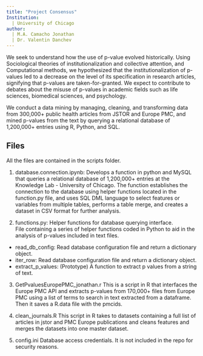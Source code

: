 ```yaml
---
title: "Project Consensus"
Institution: 
  | University of Chicago
author: 
  | M.A. Camacho Jonathan 
  | Dr. Valentin Danchev
---
```


We seek to understand how the use of p-value evolved historically. Using Sociological theories of institutionalization and collective attention, and Computational methods, we hypothesized that the institutionalization of p-values led to a decrease on the level of its specification in research articles, signifying that p-values are taken-for-granted. We expect to contribute to debates about the misuse of p-values in academic fields such as life sciences, biomedical sciences, and psychology.

We conduct a data mining by managing, cleaning, and transforming data from 300,000+ public health articles from JSTOR and Europe PMC, and mined p-values from the text by querying a relational database of 1,200,000+ entries using R, Python, and SQL. 

## Files

All the files are contained in the scripts folder. 

1. database.connection.ipynb: 
Develops a function in python and MySQL that queries a relational database of 1,200,000+ entries at the Knowledge Lab - University of Chicago. The function establishes the connection to the database using helper functions located in the function.py file, and uses SQL DML language to select features or variables from multiple tables, performs a table merge, and creates a dataset in CSV format for further analysis. 

2. functions.py: Helper functions for database querying interface.  
File containing a series of helper functions coded in Python to aid in the analysis of p-values included in text files. 
- read_db_config: Read database configuration file and return a dictionary object.
- iter_row: Read database configuration file and return a dictionary object.
- extract_p_values: (Prototype) A function to extract p values from a string of text.

3. GetPvaluesEuropePMC_jonathan.r
This is a script in R that interfaces the Europe PMC API and extracts p-values from 170,000+ files from Europe PMC using a list of terms to search in text extracted from a dataframe. Then it saves a R.data file with the pmcids.

4. clean_journals.R
This script in R takes to datasets containing a full list of articles in jstor and PMC Europe publications and cleans features and merges the datasets into one master dataset.

5. config.ini
Database access credentials. It is not included in the repo for security reasons. 



